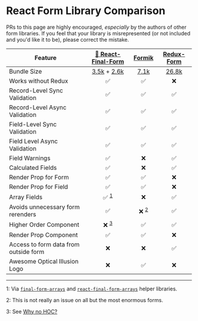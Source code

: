 # React Form Library Comparison

PRs to this page are highly encouraged, _especially_ by the authors of other
form libraries. If you feel that your library is misrepresented (or not included
and you'd like it to be), please correct the mistake.

| Feature                               |              [🏁 React-Final-Form](https://github.com/final-form/react-final-form#-react-final-form)              | [Formik](https://github.com/jaredpalmer/formik)  |  [Redux-Form](https://github.com/erikras/redux-form)  |
| ------------------------------------- | :---------------------------------------------------------------------------------------------------------------: | :----------------------------------------------: | :---------------------------------------------------: |
| Bundle Size                           | [3.5k](https://bundlephobia.com/result?p=final-form) + [2.6k](https://bundlephobia.com/result?p=react-final-form) | [7.1k](https://bundlephobia.com/result?p=formik) | [26.8k](https://bundlephobia.com/result?p=redux-form) |
| Works without Redux                   |                                                        ✅                                                         |                        ✅                        |                          ❌                           |
| Record-Level Sync Validation          |                                                        ✅                                                         |                        ✅                        |                          ✅                           |
| Record-Level Async Validation         |                                                        ✅                                                         |                        ✅                        |                          ✅                           |
| Field-Level Sync Validation           |                                                        ✅                                                         |                        ✅                        |                          ✅                           |
| Field Level Async Validation          |                                                        ✅                                                         |                        ✅                        |                          ✅                           |
| Field Warnings                        |                                                        ✅                                                         |                        ❌                        |                          ✅                           |
| Calculated Fields                     |                                                        ✅                                                         |                        ❌                        |                          ✅                           |
| Render Prop for Form                  |                                                        ✅                                                         |                        ✅                        |                          ❌                           |
| Render Prop for Field                 |                                                        ✅                                                         |                        ✅                        |                          ❌                           |
| Array Fields                          |                                              ✅ <sup>[1](#footnote1)                                              |                        ❌                        |                          ✅                           |
| Avoids unnecessary form rerenders     |                                                        ✅                                                         |          ❌ <sup>[2](#footnote2)</sup>           |                          ✅                           |
| Higher Order Component                |                                           ❌ <sup>[3](#footnote3)</sup>                                           |                        ✅                        |                          ✅                           |
| Render Prop Component                 |                                                        ✅                                                         |                        ✅                        |                          ❌                           |
| Access to form data from outside form |                                                        ❌                                                         |                        ❌                        |                          ✅                           |
| Awesome Optical Illusion Logo         |                                                        ❌                                                         |                        ✅                        |                          ❌                           |

---

<a name="footnote1">1</a>: Via
[`final-form-arrays`](https://github.com/final-form/final-form-arrays) and
[`react-final-form-arrays`](https://github.com/final-form/react-final-form-arrays)
helper libraries.

<a name="footnote2">2</a>: This is not really an issue on all but the most
enormous forms.

<a name="footnote3">3</a>: See [Why no HOC?](faq.md#why-no-hoc)

